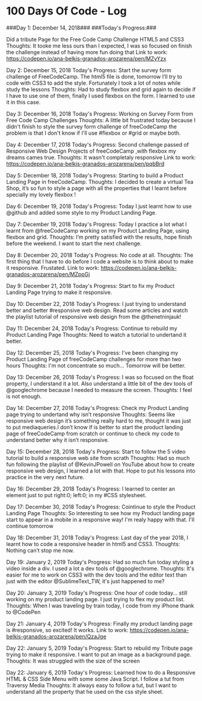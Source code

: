 # 100 Days Of Code - Log

###Day 1: December 14, 2018###
###Today's Progress:###

Did a tribute Page for the Free Code Camp Challenge HTML5 and CSS3
Thoughts: It tooke me less ours than I expected, I was so focused on finish the challenge instead of having more fun doing that
Link to work: https://codepen.io/ana-belkis-granados-arozarena/pen/MZyYzx


Day 2: December 15, 2018
Today's Progress: Start the survey form challenge of FreeCodeCamp. The html5 file is done, tomorrow I’ll try to code with CSS3 to add the style. Fortunately I took a lot of notes while study the lessons
Thoughts: Had to study flexbox and grid again to decide if I have to use one of them, finally I used flexbox on the form. I learned to use it in this case.

Day 3: December 16, 2018
Today's Progress: Working on Survey Form from Free Code Camp Challenges
Thoughts: A little bit frustrated today because I didn't finish to style the survey form challenge of freeCodeCamp the problem is that I don't know if I'll use #flexbox or #grid or maybe both.

Day 4: December 17, 2018
Today's Progress: Second challenge passed of Responsive Web Design Projects of freeCodeCamp ,with flexbox my dreams cames true.
Thoughts: It wasn't completaly responsive 
Link to work: https://codepen.io/ana-belkis-granados-arozarena/pen/pqbBrd

Day 5: December 18, 2018
Today's Progress: Starting to build a Product Landing Page in freeCodeCamp. 
Thoughts: I decided to create a virtual Tea Shop, it’s so fun to style a page with all the properties that I learnt before specially my lovely flexbox !

Day 6: December 19, 2018
Today's Progress: Today I just learnt how to use @github and added some style to my Product Landing Page.

Day 7: December 19, 2018
Today's Progress: Today I practice a lot what I learnt from @freeCodeCamp working on my Product Landing Page, using flexbox and grid. 
Thoughts: I’m pretty satisfied with the results, hope finish before the weekend. I want to start the next challenge. 

Day 8: December 20, 2018
Today's Progress: No code at all.
Thoughts: The first thing that I have to do before I code a website is to think about to make it responsive. Frustated.
Link to work: https://codepen.io/ana-belkis-granados-arozarena/pen/MZppGj

Day 9: December 21, 2018
Today's Progress: Start to fix my Product Landing Page trying to make it responsive.

Day 10: December 22, 2018
Today's Progress: I just trying to understand better and better #responsive web design. Read some articles and watch the playlist tutorial of responsive web design from the @thenetninjauk! 

Day 11: December 24, 2018
Today's Progress: Continue to rebuild my Product Landing Page
Thoughts: Need to watch a tutorial to undertand it better.

Day 12: December 25, 2018
Today's Progress: I've been changing my Product Landing Page of freeCodeCamp challenges for more than two hours
Thoughts: I'm not concentrate so much... Tomorrow will be better.

Day 13: December 26, 2018
Today's Progress: I was so focused on the float property, I understand it a lot. Also understand a little bit of the dev tools of @googlechrome because I needed to measure the screen.
Thoughts: I feel is not enough.

Day 14: December 27, 2018
Today's Progress: Check my Product Landing page trying to undertand why isn’t responsive
Thoughts: Seems like responsive web design it’s something really hard to me, thought it was just to put mediaqueries.I don’t know if is better to start the product landing page of freeCodeCamp from scratch or continue to check my code to understand better why it isn’t responsive.

Day 15: December 28, 2018
Today's Progress: Start to follow the 5 video tutorial to build a responsive web site from scrath 
Thoughts: Had so much fun following the playlist of @KevinJPowell  on YouTube about how to create responsive web design, I learned a lot with that. Hope to put his lessons into practice in the very next future.

Day 16: December 29, 2018
Today's Progress: I learned to center an element just to put right:0; left:0; in my #CSS stylesheet.

Day 17: December 30, 2018
Today's Progress: Cointinue to style the Product Landing Page
Thoughts: So interesting to see how my Product landing page start to appear in a mobile in a responsive way! I'm realy happy with that. I'll continue tomorrow

Day 18: December 31, 2018
Today's Progress: Last day of the year 2018, I learnt how to code a responsive header in html5 and CSS3.
Thoughts: Nothing can’t stop me now.

Day 19: January 2, 2019 
Today's Progress: Had so much fun today styling a video inside a div. I used a lot a dev tools of @googlechrome.
Thoughts: It's easier for me to work on CSS3 with the dev tools and the editor text than just with the editor @SublimeText_TW, it's just happened to me?

Day 20: January 3, 2019 
Today's Progress: One hour of code today... still working on my product landing page. I just trying to flex my product list.
Thoughts: When I was traveling by train today, I code from my iPhone thank to @CodePen 

Day 21: January 4, 2019 
Today's Progress: Finally my product landing page is #responsive, so excited! It works. 
Link to work: https://codepen.io/ana-belkis-granados-arozarena/pen/QzaJge

Day 22: January 5, 2019 
Today's Progress: Start to rebuild my Tribute page trying to make it responsive. I want to put an image as a background page.
Thoughts: It was struggled with the size of the screen

Day 22: January 6, 2019 
Today's Progress: Learned how to do a Responsive HTML & CSS Side Menu with some some Java Script. I follow a tut from Traversy Media
Thoughts: It always easy to follow a tut, but I want to understand all the property that he used on the css style sheet.
